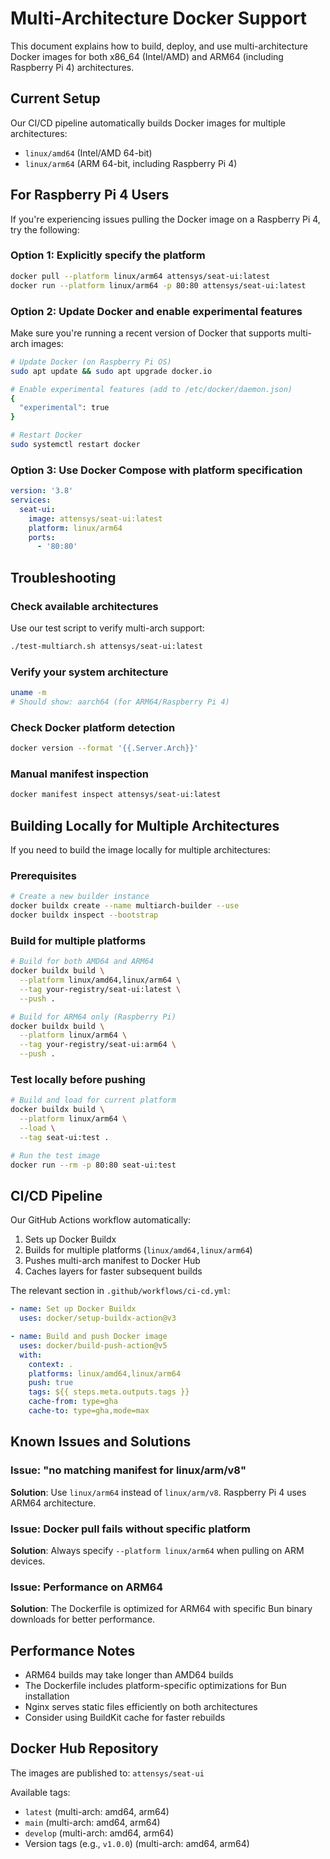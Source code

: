 # Multi-Architecture Docker Support

This document explains how to build, deploy, and use multi-architecture Docker images for both
x86_64 (Intel/AMD) and ARM64 (including Raspberry Pi 4) architectures.

## Current Setup

Our CI/CD pipeline automatically builds Docker images for multiple architectures:

- `linux/amd64` (Intel/AMD 64-bit)
- `linux/arm64` (ARM 64-bit, including Raspberry Pi 4)

## For Raspberry Pi 4 Users

If you're experiencing issues pulling the Docker image on a Raspberry Pi 4, try the following:

### Option 1: Explicitly specify the platform

```bash
docker pull --platform linux/arm64 attensys/seat-ui:latest
docker run --platform linux/arm64 -p 80:80 attensys/seat-ui:latest
```

### Option 2: Update Docker and enable experimental features

Make sure you're running a recent version of Docker that supports multi-arch images:

```bash
# Update Docker (on Raspberry Pi OS)
sudo apt update && sudo apt upgrade docker.io

# Enable experimental features (add to /etc/docker/daemon.json)
{
  "experimental": true
}

# Restart Docker
sudo systemctl restart docker
```

### Option 3: Use Docker Compose with platform specification

```yaml
version: '3.8'
services:
  seat-ui:
    image: attensys/seat-ui:latest
    platform: linux/arm64
    ports:
      - '80:80'
```

## Troubleshooting

### Check available architectures

Use our test script to verify multi-arch support:

```bash
./test-multiarch.sh attensys/seat-ui:latest
```

### Verify your system architecture

```bash
uname -m
# Should show: aarch64 (for ARM64/Raspberry Pi 4)
```

### Check Docker platform detection

```bash
docker version --format '{{.Server.Arch}}'
```

### Manual manifest inspection

```bash
docker manifest inspect attensys/seat-ui:latest
```

## Building Locally for Multiple Architectures

If you need to build the image locally for multiple architectures:

### Prerequisites

```bash
# Create a new builder instance
docker buildx create --name multiarch-builder --use
docker buildx inspect --bootstrap
```

### Build for multiple platforms

```bash
# Build for both AMD64 and ARM64
docker buildx build \
  --platform linux/amd64,linux/arm64 \
  --tag your-registry/seat-ui:latest \
  --push .

# Build for ARM64 only (Raspberry Pi)
docker buildx build \
  --platform linux/arm64 \
  --tag your-registry/seat-ui:arm64 \
  --push .
```

### Test locally before pushing

```bash
# Build and load for current platform
docker buildx build \
  --platform linux/arm64 \
  --load \
  --tag seat-ui:test .

# Run the test image
docker run --rm -p 80:80 seat-ui:test
```

## CI/CD Pipeline

Our GitHub Actions workflow automatically:

1. Sets up Docker Buildx
2. Builds for multiple platforms (`linux/amd64,linux/arm64`)
3. Pushes multi-arch manifest to Docker Hub
4. Caches layers for faster subsequent builds

The relevant section in `.github/workflows/ci-cd.yml`:

```yaml
- name: Set up Docker Buildx
  uses: docker/setup-buildx-action@v3

- name: Build and push Docker image
  uses: docker/build-push-action@v5
  with:
    context: .
    platforms: linux/amd64,linux/arm64
    push: true
    tags: ${{ steps.meta.outputs.tags }}
    cache-from: type=gha
    cache-to: type=gha,mode=max
```

## Known Issues and Solutions

### Issue: "no matching manifest for linux/arm/v8"

**Solution**: Use `linux/arm64` instead of `linux/arm/v8`. Raspberry Pi 4 uses ARM64 architecture.

### Issue: Docker pull fails without specific platform

**Solution**: Always specify `--platform linux/arm64` when pulling on ARM devices.

### Issue: Performance on ARM64

**Solution**: The Dockerfile is optimized for ARM64 with specific Bun binary downloads for better
performance.

## Performance Notes

- ARM64 builds may take longer than AMD64 builds
- The Dockerfile includes platform-specific optimizations for Bun installation
- Nginx serves static files efficiently on both architectures
- Consider using BuildKit cache for faster rebuilds

## Docker Hub Repository

The images are published to: `attensys/seat-ui`

Available tags:

- `latest` (multi-arch: amd64, arm64)
- `main` (multi-arch: amd64, arm64)
- `develop` (multi-arch: amd64, arm64)
- Version tags (e.g., `v1.0.0`) (multi-arch: amd64, arm64)
